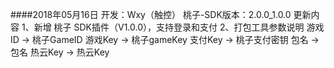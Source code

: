 
####2018年05月16日
开发：Wxy（触控）
桃子-SDK版本：2.0.0_1.0.0
更新内容
1、新增 桃子 SDK插件（V1.0.0），支持登录和支付
2、打包工具参数说明
游戏ID      ->  桃子GameID
游戏Key     ->  桃子gameKey
支付Key -> 桃子支付密钥
包名 -> 包名
热云Key   -> 热云Key
